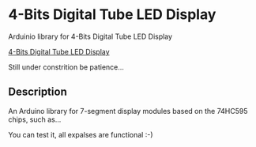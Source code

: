 4-Bits Digital Tube LED Display
===============================
Arduinio library for 4-Bits Digital Tube LED Display

[4-Bits Digital Tube LED Display](Tube7seg01.jpg)

Still under constrition be patience...

Description
-----------
An Arduino library for 7-segment display modules based on the 74HC595 chips,
such as...


You can test it, all expalses are functional :-)
